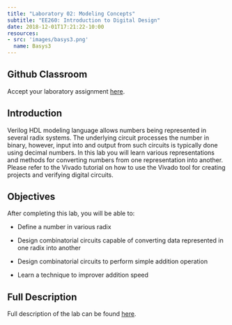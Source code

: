 ```yaml
---
title: "Laboratory 02: Modeling Concepts"
subtitle: "EE260: Introduction to Digital Design"
date: 2018-12-01T17:21:22-10:00
resources:
- src: 'images/basys3.png'
  name: Basys3
---
```

## Github Classroom
Accept your laboratory assignment [here](TBD).

## Introduction
Verilog HDL modeling language allows numbers being represented in several radix systems. The
underlying circuit processes the number in binary, however, input into and output from such circuits is
typically done using decimal numbers. In this lab you will learn various representations and methods for
converting numbers from one representation into another. Please refer to the Vivado tutorial on how to
use the Vivado tool for creating projects and verifying digital circuits.

## Objectives
After completing this lab, you will be able to:

- Define a number in various radix

- Design combinatorial circuits capable of converting data represented in one radix into another

- Design combinatorial circuits to perform simple addition operation

- Learn a technique to improver addition speed

## Full Description

Full description of the lab can be found [here](https://www.xilinx.com/support/documentation/university/Vivado-Teaching/HDL-Design/2015x/Verilog/docs-pdf/lab2.pdf).
